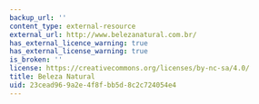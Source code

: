 ```yaml
---
backup_url: ''
content_type: external-resource
external_url: http://www.belezanatural.com.br/
has_external_licence_warning: true
has_external_license_warning: true
is_broken: ''
license: https://creativecommons.org/licenses/by-nc-sa/4.0/
title: Beleza Natural
uid: 23cead96-9a2e-4f8f-bb5d-8c2c724054e4
---
```

